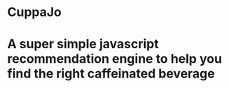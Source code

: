 # CuppaJo
# A super simple javascript recommendation engine to help you find the right caffeinated beverage

